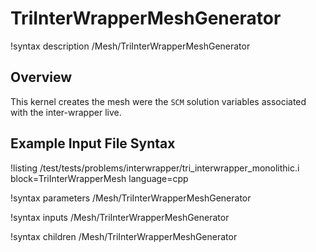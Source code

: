 # TriInterWrapperMeshGenerator

!syntax description /Mesh/TriInterWrapperMeshGenerator

## Overview

<!-- -->

This kernel creates the mesh were the `SCM` solution variables associated with the inter-wrapper live.

## Example Input File Syntax

!listing /test/tests/problems/interwrapper/tri_interwrapper_monolithic.i block=TriInterWrapperMesh language=cpp

!syntax parameters /Mesh/TriInterWrapperMeshGenerator

!syntax inputs /Mesh/TriInterWrapperMeshGenerator

!syntax children /Mesh/TriInterWrapperMeshGenerator
